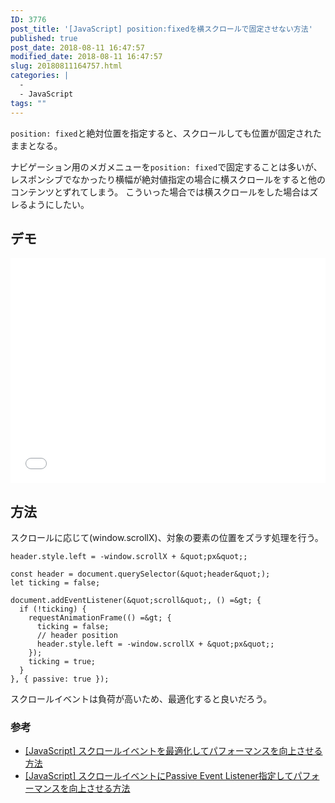```yaml
---
ID: 3776
post_title: '[JavaScript] position:fixedを横スクロールで固定させない方法'
published: true
post_date: 2018-08-11 16:47:57
modified_date: 2018-08-11 16:47:57
slug: 20180811164757.html
categories: |
  -
  - JavaScript
tags: ""
---
```

`position: fixed`と絶対位置を指定すると、スクロールしても位置が固定されたままとなる。

ナビゲーション用のメガメニューを`position: fixed`で固定することは多いが、レスポンシブでなかったり横幅が絶対値指定の場合に横スクロールをすると他のコンテンツとずれてしまう。
こういった場合では横スクロールをした場合はズレるようにしたい。

<!--more-->

## デモ

<iframe height='360' scrolling='no' title='vertical fixed header' src='//codepen.io/hiro0218/embed/preview/ZjweRE/?height=364&theme-id=light&default-tab=result&embed-version=2' frameborder='no' allowtransparency='true' allowfullscreen='true' style='width: 100%;'>See the Pen <a href='https://codepen.io/hiro0218/pen/ZjweRE/'>vertical fixed header</a> by hiro (<a href='https://codepen.io/hiro0218'>@hiro0218</a>) on <a href='https://codepen.io'>CodePen</a>.
</iframe>

## 方法

スクロールに応じて(window.scrollX)、対象の要素の位置をズラす処理を行う。

```language-js
header.style.left = -window.scrollX + &quot;px&quot;;
```

```language-js
const header = document.querySelector(&quot;header&quot;);
let ticking = false;

document.addEventListener(&quot;scroll&quot;, () =&gt; {
  if (!ticking) {
    requestAnimationFrame(() =&gt; {
      ticking = false;
      // header position
      header.style.left = -window.scrollX + &quot;px&quot;;
    });
    ticking = true;
  }
}, { passive: true });
```

スクロールイベントは負荷が高いため、最適化すると良いだろう。

### 参考

- [[JavaScript] スクロールイベントを最適化してパフォーマンスを向上させる方法](https://b.0218.jp/20180718164756.html)
- [[JavaScript] スクロールイベントにPassive Event Listener指定してパフォーマンスを向上させる方法](https://b.0218.jp/20180714221323.html)